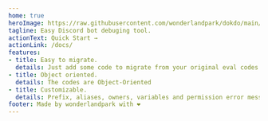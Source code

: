 ```yaml
---
home: true
heroImage: https://raw.githubusercontent.com/wonderlandpark/dokdo/main/assets/logo.png
tagline: Easy Discord bot debuging tool.
actionText: Quick Start →
actionLink: /docs/
features:
- title: Easy to migrate.
  details: Just add some code to migrate from your original eval codes.
- title: Object oriented.
  details: The codes are Object-Oriented
- title: Customizable.
  details: Prefix, aliases, owners, variables and permission error message. You could customize everything.
footer: Made by wonderlandpark with ❤️
---
```

